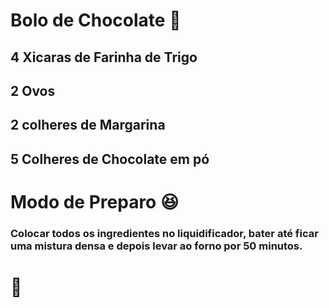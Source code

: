 

# Bolo de Chocolate :cake:

## 4 Xicaras de Farinha de Trigo

## 2 Ovos

## 2 colheres de Margarina

## 5 Colheres de Chocolate em pó



# Modo de Preparo :satisfied:

### Colocar todos os ingredientes no liquidificador, bater até ficar uma mistura densa e depois levar ao forno por 50 minutos.





# :facepunch:



 